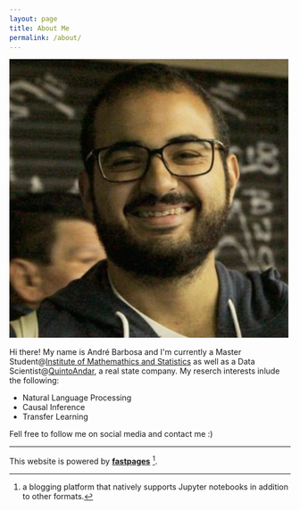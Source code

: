 ```yaml
---
layout: page
title: About Me
permalink: /about/
---
```

![](images/myself.png)


Hi there! My name is André Barbosa and I'm currently a Master Student@[Institute of Mathemathics and Statistics](https://www.ime.usp.br/en/institute) as well as a Data Scientist@[QuintoAndar](https://www.quintoandar.com.br/), a real state company. My reserch interests inlude the following:
- Natural Language Processing
- Causal Inference
- Transfer Learning


Fell free to follow me on social media and contact me :)

---
This website is powered by **[fastpages](https://github.com/fastai/fastpages)** [^1].



[^1]:a blogging platform that natively supports Jupyter notebooks in addition to other formats.
